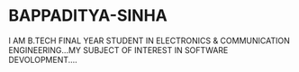 # BAPPADITYA-SINHA
I AM B.TECH FINAL YEAR STUDENT IN ELECTRONICS &amp; COMMUNICATION ENGINEERING...MY SUBJECT OF INTEREST IN SOFTWARE DEVOLOPMENT....
